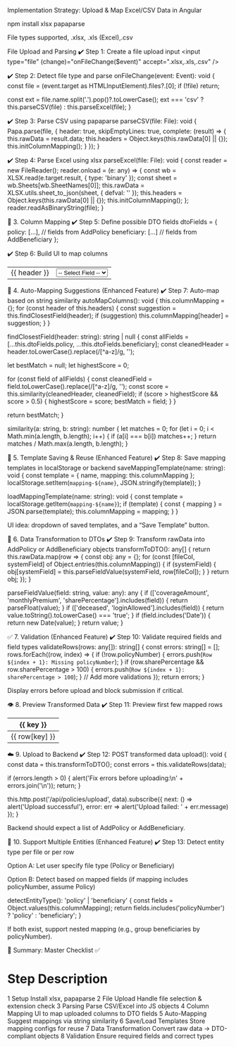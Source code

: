 Implementation Strategy: Upload & Map Excel/CSV Data in Angular

npm install xlsx papaparse

File types supported, .xlsx, .xls (Excel),.csv

File Upload and Parsing
✔️ Step 1: Create a file upload input
<input type="file" (change)="onFileChange($event)" accept=".xlsx,.xls,.csv" />

✔️ Step 2: Detect file type and parse
onFileChange(event: Event): void {
  const file = (event.target as HTMLInputElement).files?.[0];
  if (!file) return;

  const ext = file.name.split('.').pop()?.toLowerCase();
  ext === 'csv' ? this.parseCSV(file) : this.parseExcel(file);
}

✔️ Step 3: Parse CSV using papaparse
parseCSV(file: File): void {
  Papa.parse(file, {
    header: true,
    skipEmptyLines: true,
    complete: (result) => {
      this.rawData = result.data;
      this.headers = Object.keys(this.rawData[0] || {});
      this.initColumnMapping();
    }
  });
}

✔️ Step 4: Parse Excel using xlsx
parseExcel(file: File): void {
  const reader = new FileReader();
  reader.onload = (e: any) => {
    const wb = XLSX.read(e.target.result, { type: 'binary' });
    const sheet = wb.Sheets[wb.SheetNames[0]];
    this.rawData = XLSX.utils.sheet_to_json(sheet, { defval: '' });
    this.headers = Object.keys(this.rawData[0] || {});
    this.initColumnMapping();
  };
  reader.readAsBinaryString(file);
}

🧠 3. Column Mapping
✔️ Step 5: Define possible DTO fields
dtoFields = {
  policy: [...],         // fields from AddPolicy
  beneficiary: [...]     // fields from AddBeneficiary
};

✔️ Step 6: Build UI to map columns
<table>
  <tr *ngFor="let header of headers">
    <td>{{ header }}</td>
    <td>
      <select [(ngModel)]="columnMapping[header]">
        <option [value]="''">-- Select Field --</option>
        <option *ngFor="let field of selectedDtoFields" [value]="field">{{ field }}</option>
      </select>
    </td>
  </tr>
</table>

🤖 4. Auto-Mapping Suggestions (Enhanced Feature)
✔️ Step 7: Auto-map based on string similarity
autoMapColumns(): void {
  this.columnMapping = {};
  for (const header of this.headers) {
    const suggestion = this.findClosestField(header);
    if (suggestion) this.columnMapping[header] = suggestion;
  }
}

findClosestField(header: string): string | null {
  const allFields = [...this.dtoFields.policy, ...this.dtoFields.beneficiary];
  const cleanedHeader = header.toLowerCase().replace(/[^a-z]/g, '');

  let bestMatch = null;
  let highestScore = 0;

  for (const field of allFields) {
    const cleanedField = field.toLowerCase().replace(/[^a-z]/g, '');
    const score = this.similarity(cleanedHeader, cleanedField);
    if (score > highestScore && score > 0.5) {
      highestScore = score;
      bestMatch = field;
    }
  }

  return bestMatch;
}

similarity(a: string, b: string): number {
  let matches = 0;
  for (let i = 0; i < Math.min(a.length, b.length); i++) {
    if (a[i] === b[i]) matches++;
  }
  return matches / Math.max(a.length, b.length);
}

💾 5. Template Saving & Reuse (Enhanced Feature)
✔️ Step 8: Save mapping templates in localStorage or backend
saveMappingTemplate(name: string): void {
  const template = {
    name,
    mapping: this.columnMapping
  };
  localStorage.setItem(`mapping-${name}`, JSON.stringify(template));
}

loadMappingTemplate(name: string): void {
  const template = localStorage.getItem(`mapping-${name}`);
  if (template) {
    const { mapping } = JSON.parse(template);
    this.columnMapping = mapping;
  }
}


UI idea: dropdown of saved templates, and a “Save Template” button.

🔁 6. Data Transformation to DTOs
✔️ Step 9: Transform rawData into AddPolicy or AddBeneficiary objects
transformToDTO(): any[] {
  return this.rawData.map(row => {
    const obj: any = {};
    for (const [fileCol, systemField] of Object.entries(this.columnMapping)) {
      if (systemField) {
        obj[systemField] = this.parseFieldValue(systemField, row[fileCol]);
      }
    }
    return obj;
  });
}

parseFieldValue(field: string, value: any): any {
  if (['coverageAmount', 'monthlyPremium', 'sharePercentage'].includes(field)) {
    return parseFloat(value);
  }
  if (['deceased', 'loginAllowed'].includes(field)) {
    return value.toString().toLowerCase() === 'true';
  }
  if (field.includes('Date')) {
    return new Date(value);
  }
  return value;
}

✅ 7. Validation (Enhanced Feature)
✔️ Step 10: Validate required fields and field types
validateRows(rows: any[]): string[] {
  const errors: string[] = [];
  rows.forEach((row, index) => {
    if (!row.policyNumber) {
      errors.push(`Row ${index + 1}: Missing policyNumber`);
    }
    if (row.sharePercentage && row.sharePercentage > 100) {
      errors.push(`Row ${index + 1}: sharePercentage > 100`);
    }
    // Add more validations
  });
  return errors;
}


Display errors before upload and block submission if critical.

👁️ 8. Preview Transformed Data
✔️ Step 11: Preview first few mapped rows
<table *ngIf="transformedData.length">
  <thead>
    <tr>
      <th *ngFor="let key of displayedFields">{{ key }}</th>
    </tr>
  </thead>
  <tbody>
    <tr *ngFor="let row of transformedData.slice(0, 5)">
      <td *ngFor="let key of displayedFields">{{ row[key] }}</td>
    </tr>
  </tbody>
</table>

☁️ 9. Upload to Backend
✔️ Step 12: POST transformed data
upload(): void {
  const data = this.transformToDTO();
  const errors = this.validateRows(data);

  if (errors.length > 0) {
    alert('Fix errors before uploading:\n' + errors.join('\n'));
    return;
  }

  this.http.post('/api/policies/upload', data).subscribe({
    next: () => alert('Upload successful'),
    error: err => alert('Upload failed: ' + err.message)
  });
}


Backend should expect a list of AddPolicy or AddBeneficiary.

🔗 10. Support Multiple Entities (Enhanced Feature)
✔️ Step 13: Detect entity type per file or per row

Option A: Let user specify file type (Policy or Beneficiary)

Option B: Detect based on mapped fields (if mapping includes policyNumber, assume Policy)

detectEntityType(): 'policy' | 'beneficiary' {
  const fields = Object.values(this.columnMapping);
  return fields.includes('policyNumber') ? 'policy' : 'beneficiary';
}


If both exist, support nested mapping (e.g., group beneficiaries by policyNumber).


🧩 Summary: Master Checklist ✅
#	Step	Description
1	Setup	Install xlsx, papaparse
2	File Upload	Handle file selection & extension check
3	Parsing	Parse CSV/Excel into JS objects
4	Column Mapping	UI to map uploaded columns to DTO fields
5	Auto-Mapping	Suggest mappings via string similarity
6	Save/Load Templates	Store mapping configs for reuse
7	Data Transformation	Convert raw data → DTO-compliant objects
8	Validation	Ensure required fields and correct types